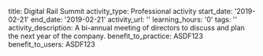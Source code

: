 title: Digital Rail Summit
activity_type: Professional activity
start_date: '2019-02-21'
end_date: '2019-02-21'
activity_url: ''
learning_hours: '0'
tags: ''
activity_description: A bi-annual meeting of directors to discuss and plan the next
  year of the company.
benefit_to_practice: ASDF123
benefit_to_users: ASDF123
